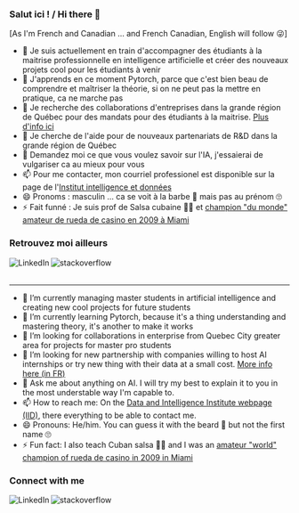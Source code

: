 ### Salut ici ! / Hi there 👋

<!-- **K-miy/K-miy** is a ✨ _special_ ✨ repository because its `README.md` (this file) appears on your GitHub profile. -->

\[As I'm French and Canadian ... and French Canadian, English will follow 😜\]
- 🔭 Je suis actuellement en train d'accompagner des étudiants à la maitrise professionnelle en intelligence artificielle et créer des nouveaux projets cool pour les étudiants à venir
- 🌱 J'apprends en ce moment Pytorch, parce que c'est bien beau de comprendre et maîtriser la théorie, si on ne peut pas la mettre en pratique, ca ne marche pas
- 👯 Je recherche des collaborations d'entreprises dans la grande région de Québec pour des mandats pour des étudiants à la maitrise. [Plus d'info ici](https://bit.ly/stagesmiia)
- 🤔 Je cherche de l'aide pour de nouveaux partenariats de R&D dans la grande région de Québec
- 💬 Demandez moi ce que vous voulez savoir sur l'IA, j'essaierai de vulgariser ca au mieux pour vous
- 📫 Pour me contacter, mon courriel professionel est disponible sur la page de l'[Institut intelligence et données](https://iid.ulaval.ca/equipes/camille-besse/)
- 😄 Pronoms : masculin ... ca se voit à la barbe 🧔 mais pas au prénom 🙄
- ⚡ Fait funné : Je suis prof de Salsa cubaine 🕺💃 et [champion "du monde" amateur de rueda de casino en 2009 à Miami](https://www.youtube.com/watch?v=PEIl0_1CPko)

### Retrouvez moi ailleurs

[<img align="left" alt="LinkedIn" src="https://img.shields.io/badge/linkedin-%230077B5.svg?&style=for-the-badge&logo=linkedin&logoColor=white" />](https://www.linkedin.com/in/camillebesse/)
[<img align="left" alt="stackoverflow" src="https://img.shields.io/badge/Google%20Scholar-4285F4?logo=google-scholar&logoColor=white&style=for-the-badge" />](https://scholar.google.com/citations?hl=fr&user=k6v8L0MAAAAJ)

<br><br>


---

- 🔭 I’m currently managing master students in artificial intelligence and creating new cool projects for future students
- 🌱 I’m currently learning Pytorch, because it's a thing understanding and mastering theory, it's another to make it works
- 👯 I’m looking for collaborations in enterprise from Quebec City greater area for projects for master pro students
- 🤔 I’m looking for new partnership with companies willing to host AI internships or try new thing with their data at a small cost. [More info here (in FR)](https://bit.ly/stagesmiia)
- 💬 Ask me about anything on AI. I will try my best to explain it to you in the most understable way I'm capable to.
- 📫 How to reach me: On the [Data and Intelligence Institute webpage (IID)](https://iid.ulaval.ca/equipes/camille-besse/), there everything to be able to contact me.
- 😄 Pronouns: He/him. You can guess it with the beard 🧔 but not the first name 🙄
- ⚡ Fun fact: I also teach Cuban salsa 🕺💃 and I was an [amateur "world" champion of rueda de casino in 2009 in Miami](https://www.youtube.com/watch?v=PEIl0_1CPko)

### Connect with me 

[<img align="left" alt="LinkedIn" src="https://img.shields.io/badge/linkedin-%230077B5.svg?&style=for-the-badge&logo=linkedin&logoColor=white" />](https://www.linkedin.com/in/camillebesse/)
[<img align="left" alt="stackoverflow" src="https://img.shields.io/badge/Google%20Scholar-4285F4?logo=google-scholar&logoColor=white&style=for-the-badge" />](https://scholar.google.com/citations?hl=fr&user=k6v8L0MAAAAJ)

